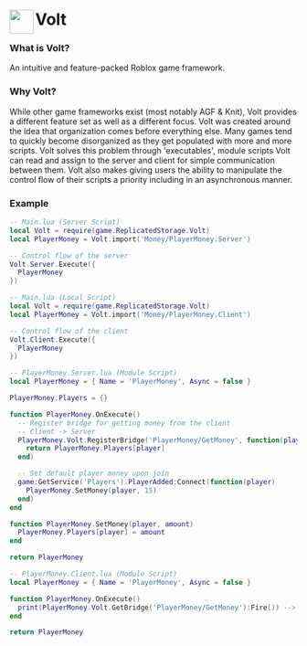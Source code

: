 # <img src="https://user-images.githubusercontent.com/80359818/120092800-e199e300-c0e3-11eb-9e70-bb087f297184.png" width="42" align="left"> Volt

### What is Volt?
An intuitive and feature-packed Roblox game framework.


### Why Volt?
While other game frameworks exist (most notably AGF & Knit), Volt provides a different feature set as well as a different focus. Volt was created around the idea that organization comes before everything else. Many games tend to quickly become disorganized as they get populated with more and more scripts. Volt solves this problem through 'executables', module scripts Volt can read and assign to the server and client for simple communication between them. Volt also makes giving users the ability to manipulate the control flow of their scripts a priority including in an asynchronous manner.

### Example
```lua
-- Main.lua (Server Script)
local Volt = require(game.ReplicatedStorage.Volt)
local PlayerMoney = Volt.import('Money/PlayerMoney.Server')

-- Control flow of the server
Volt.Server.Execute({
  PlayerMoney
})
```
```lua
-- Main.lua (Local Script)
local Volt = require(game.ReplicatedStorage.Volt)
local PlayerMoney = Volt.import('Money/PlayerMoney.Client')

-- Control flow of the client
Volt.Client.Execute({
  PlayerMoney
})
```
```lua
-- PlayerMoney.Server.lua (Module Script)
local PlayerMoney = { Name = 'PlayerMoney', Async = false }

PlayerMoney.Players = {}

function PlayerMoney.OnExecute()
  -- Register bridge for getting money from the client
  -- Client -> Server
  PlayerMoney.Volt.RegisterBridge('PlayerMoney/GetMoney', function(player)
    return PlayerMoney.Players[player]
  end)

  -- Set default player money upon join
  game:GetService('Players').PlayerAdded:Connect(function(player)
    PlayerMoney.SetMoney(player, 15)
  end)
end

function PlayerMoney.SetMoney(player, amount)
  PlayerMoney.Players[player] = amount
end

return PlayerMoney
```
```lua
-- PlayerMoney.Client.lua (Module Script)
local PlayerMoney = { Name = 'PlayerMoney', Async = false }

function PlayerMoney.OnExecute()
  print(PlayerMoney.Volt.GetBridge('PlayerMoney/GetMoney'):Fire()) --> Prints 15
end

return PlayerMoney
```
